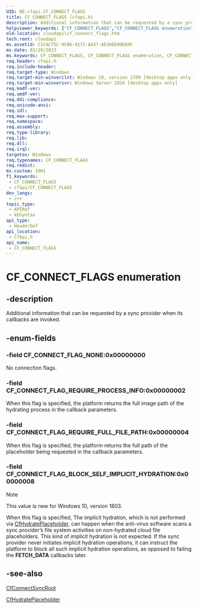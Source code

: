 ```yaml
---
UID: NE:cfapi.CF_CONNECT_FLAGS
title: CF_CONNECT_FLAGS (cfapi.h)
description: Additional information that can be requested by a sync provider when its callbacks are invoked.
helpviewer_keywords: ["CF_CONNECT_FLAGS","CF_CONNECT_FLAGS enumeration","CF_CONNECT_FLAG_BLOCK_SELF_IMPLICIT_HYDRATION","CF_CONNECT_FLAG_NONE","CF_CONNECT_FLAG_REQUIRE_FULL_FILE_PATH","CF_CONNECT_FLAG_REQUIRE_PROCESS_INFO","cfapi/ CF_CONNECT_FLAG_BLOCK_SELF_IMPLICIT_HYDRATION","cfapi/CF_CONNECT_FLAGS","cfapi/CF_CONNECT_FLAG_NONE","cfapi/CF_CONNECT_FLAG_REQUIRE_FULL_FILE_PATH","cfapi/CF_CONNECT_FLAG_REQUIRE_PROCESS_INFO","cloudApi.cf_connect_flags"]
old-location: cloudapi\cf_connect_flags.htm
tech.root: cloudapi
ms.assetid: C1CAC75C-9CB6-4172-A437-AE366D99DA9F
ms.date: 03/29/2023
ms.keywords: CF_CONNECT_FLAGS, CF_CONNECT_FLAGS enumeration, CF_CONNECT_FLAG_BLOCK_SELF_IMPLICIT_HYDRATION, CF_CONNECT_FLAG_NONE, CF_CONNECT_FLAG_REQUIRE_FULL_FILE_PATH, CF_CONNECT_FLAG_REQUIRE_PROCESS_INFO, cfapi/ CF_CONNECT_FLAG_BLOCK_SELF_IMPLICIT_HYDRATION, cfapi/CF_CONNECT_FLAGS, cfapi/CF_CONNECT_FLAG_NONE, cfapi/CF_CONNECT_FLAG_REQUIRE_FULL_FILE_PATH, cfapi/CF_CONNECT_FLAG_REQUIRE_PROCESS_INFO, cloudApi.cf_connect_flags
req.header: cfapi.h
req.include-header: 
req.target-type: Windows
req.target-min-winverclnt: Windows 10, version 1709 [desktop apps only]
req.target-min-winversvr: Windows Server 2016 [desktop apps only]
req.kmdf-ver: 
req.umdf-ver: 
req.ddi-compliance: 
req.unicode-ansi: 
req.idl: 
req.max-support: 
req.namespace: 
req.assembly: 
req.type-library: 
req.lib: 
req.dll: 
req.irql: 
targetos: Windows
req.typenames: CF_CONNECT_FLAGS
req.redist: 
ms.custom: 19H1
f1_keywords:
 - CF_CONNECT_FLAGS
 - cfapi/CF_CONNECT_FLAGS
dev_langs:
 - c++
topic_type:
 - APIRef
 - kbSyntax
api_type:
 - HeaderDef
api_location:
 - CfApi.h
api_name:
 - CF_CONNECT_FLAGS
---
```


# CF_CONNECT_FLAGS enumeration

## -description

Additional information that can be requested by a sync provider when its callbacks are invoked.

## -enum-fields

### -field CF_CONNECT_FLAG_NONE:0x00000000

No connection flags.

### -field CF_CONNECT_FLAG_REQUIRE_PROCESS_INFO:0x00000002

When this flag is specified, the platform returns the full image path of the hydrating process in the callback parameters.

### -field CF_CONNECT_FLAG_REQUIRE_FULL_FILE_PATH:0x00000004

When this flag is specified, the platform returns the full path of the placeholder being requested in the callback parameters.

### -field CF_CONNECT_FLAG_BLOCK_SELF_IMPLICIT_HYDRATION:0x00000008

>[!NOTE]
>This value is new for Windows 10, version 1803.

When this flag is specified, The implicit hydration, which is not performed via [CfHydratePlaceholder](nf-cfapi-cfhydrateplaceholder.md), can happen when the anti-virus software scans a sync provider’s file system activities on non-hydrated cloud file placeholders. This kind of implicit hydration is not expected. If the sync provider never initiates implicit hydration operations, it can instruct the platform to block all such implicit hydration operations, as opposed to failing the **FETCH_DATA** callbacks later.

## -see-also

[CfConnectSyncRoot](nf-cfapi-cfconnectsyncroot.md)

[CfHydratePlaceholder](nf-cfapi-cfhydrateplaceholder.md)
